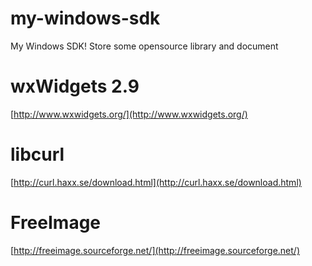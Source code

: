 my-windows-sdk
==============

My Windows SDK! Store some opensource library and document

# wxWidgets 2.9
[http://www.wxwidgets.org/](http://www.wxwidgets.org/)

# libcurl
[http://curl.haxx.se/download.html](http://curl.haxx.se/download.html)

# FreeImage
[http://freeimage.sourceforge.net/](http://freeimage.sourceforge.net/)
